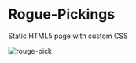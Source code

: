 # Rogue-Pickings
Static HTML5 page with custom CSS

![rouge-pick](https://user-images.githubusercontent.com/36923806/210904484-4ca987be-d472-47d6-b2a1-b0b37ff2846e.png)
